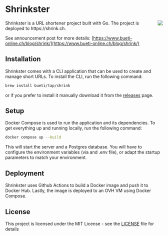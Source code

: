 # Shrinkster
<img align="right" src="https://github.com/bueti/shrinkster/assets/383917/e65d7181-31a5-4da1-8d0c-d97e640cbd33">
Shrinkster is a URL shortener project built with Go. The project is deployed to https://shrink.ch.

See announcement post for more details: [https://www.bueti-online.ch/blog/shrink/](https://www.bueti-online.ch/blog/shrink/)

## Installation

Shrinkster comes with a CLI application that can be used to create and manage short URLs. To install the CLI, run the following command:

```sh
brew install bueti/tap/shrink
```

or if you prefer to install it manually download it from the [releases](https://github.com/bueti/shrinkster/releases) page.

## Setup

Docker Compose is used to run the application and its dependencies. To get everything up and running locally, run the following command:

```sh
docker compose up --build
```

This will start the server and a Postgres database. You will have to configure the environment variables (via and .env file), or adapt the startup parameters to match your environment.

## Deployment

Shrinkster uses Github Actions to build a Docker image and push it to Docker Hub. Lastly, the image is deployed to an OVH VM using Docker Compose.

## License

This project is licensed under the MIT License - see the [LICENSE](LICENSE) file for details

